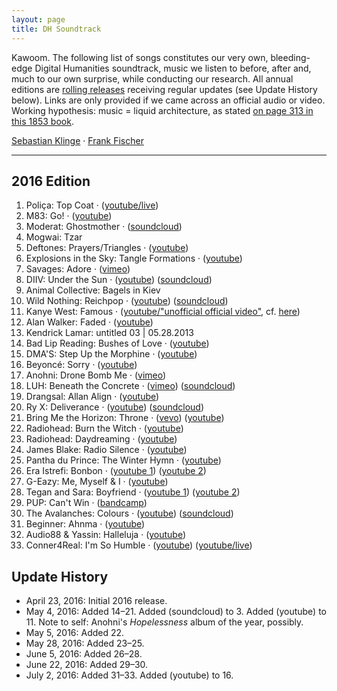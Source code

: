 ```yaml
---
layout: page
title: DH Soundtrack
---
```


Kawoom. The following list of songs constitutes our very own, bleeding-edge Digital Humanities soundtrack, music we listen to before, after and, much to our own surprise, while conducting our research. All annual editions are [rolling releases](https://en.wikipedia.org/wiki/Rolling_release) receiving regular updates (see Update History below). Links are only provided if we came across an official audio or video. Working hypothesis: music = liquid architecture, as stated [on page 313 in this 1853 book](http://reader.digitale-sammlungen.de/de/fs1/object/display/bsb10598676_00329.html?zoom=1).

[Sebastian Klinge](https://twitter.com/DasAnsagenfeuil) &middot; [Frank Fischer](https://twitter.com/umblaetterer)

* * *

## 2016 Edition

  1. Poliça: Top Coat &middot; ([youtube/live](https://www.youtube.com/watch?v=EIoAs9wpaco))
  2. M83: Go! &middot; ([youtube](https://www.youtube.com/watch?v=U3YZTYXftzg))
  3. Moderat: Ghostmother &middot; ([soundcloud](https://soundcloud.com/moderat-official/ghostmother))
  4. Mogwai: Tzar
  5. Deftones: Prayers/Triangles &middot; ([youtube](https://www.youtube.com/watch?v=D5BG_B8FWhI))
  6. Explosions in the Sky: Tangle Formations &middot; ([youtube](https://www.youtube.com/watch?v=h2PagQXYQIE))
  7. Savages: Adore &middot; ([vimeo](https://vimeo.com/150766416))
  8. DIIV: Under the Sun &middot; ([youtube](https://www.youtube.com/watch?v=zKbqyuaXolg)) ([soundcloud](https://soundcloud.com/capturedtracks/diiv-under-the-sun-official-single))
  9. Animal Collective: Bagels in Kiev
  10. Wild Nothing: Reichpop &middot; ([youtube](https://www.youtube.com/watch?v=2R8xrvVRztQ)) ([soundcloud](https://soundcloud.com/bella-union/wild-nothing-reichpop))
  11. Kanye West: Famous &middot; ([youtube/&#34;unofficial official video&#34;](https://www.youtube.com/watch?v=Q821mNXNw-I), cf. [here](http://www.theverge.com/2016/4/28/11526342/kanye-west-famous-music-video-aziz-ansari-eric-wareheim-tlop))
  12. Alan Walker: Faded &middot; ([youtube](https://www.youtube.com/watch?v=60ItHLz5WEA))
  13. Kendrick Lamar: untitled 03 &#x7c; 05.28.2013
  14. Bad Lip Reading: Bushes of Love &middot; ([youtube](https://www.youtube.com/watch?v=RySHDUU2juM))
  15. DMA'S: Step Up the Morphine &middot; ([youtube](https://www.youtube.com/watch?v=vYTXXhkHHG0))
  16. Beyoncé: Sorry &middot; ([youtube](https://www.youtube.com/watch?v=QxsmWxxouIM))
  17. Anohni: Drone Bomb Me &middot; ([vimeo](https://vimeo.com/152637866))
  18. LUH: Beneath the Concrete &middot; ([vimeo](https://vimeo.com/163403615)) ([soundcloud](https://soundcloud.com/lostunderheaven/beneath-the-concrete))
  19. Drangsal: Allan Align &middot; ([youtube](https://www.youtube.com/watch?v=99o3AkxzTcQ))
  20. Ry X: Deliverance &middot; ([youtube](https://www.youtube.com/watch?v=Es4THnMzefA)) ([soundcloud](https://soundcloud.com/ry-x/deliverance1))
  21. Bring Me the Horizon: Throne &middot; ([vevo](http://www.vevo.com/watch/bring-me-the-horizon/throne/GB1101500803)) ([youtube](https://www.youtube.com/watch?v=uD7dM1wol6g))
  22. Radiohead: Burn the Witch &middot; ([youtube](https://www.youtube.com/watch?v=yI2oS2hoL0k))
  23. Radiohead: Daydreaming &middot; ([youtube](https://www.youtube.com/watch?v=TTAU7lLDZYU))
  24. James Blake: Radio Silence &middot; ([youtube](https://www.youtube.com/watch?v=TTglDb7qjvQ))
  25. Pantha du Prince: The Winter Hymn &middot; ([youtube](https://www.youtube.com/watch?v=yBWo9xsJxGo))
  26. Era Istrefi: Bonbon &middot; ([youtube 1](https://www.youtube.com/watch?v=cedoBlUvBlI)) ([youtube 2](https://www.youtube.com/watch?v=qA5rsVEqEHc))
  27. G-Eazy: Me, Myself & I &middot; ([youtube](https://www.youtube.com/watch?v=Tfs5GOQK4dU))
  28. Tegan and Sara: Boyfriend &middot; ([youtube 1](https://www.youtube.com/watch?v=HJOHoiPGpac)) ([youtube 2](https://www.youtube.com/watch?v=Vp1kSFL3ESo))
  29. PUP: Can't Win &middot; ([bandcamp](https://puptheband.bandcamp.com/track/cant-win))
  30. The Avalanches: Colours &middot; ([youtube](https://www.youtube.com/watch?v=zLRPDovCpmM)) ([soundcloud](https://soundcloud.com/theavalanches/colours))
  31. Beginner: Ahnma &middot; ([youtube](https://www.youtube.com/watch?v=C6_Uk_2rkQg))
  32. Audio88 & Yassin: Halleluja &middot; ([youtube](https://www.youtube.com/watch?v=W5ZldUxaX7s))
  33. Conner4Real: I'm So Humble &middot; ([youtube](https://www.youtube.com/watch?v=tIpbYyR0OOI)) ([youtube/live](https://www.youtube.com/watch?v=XzbAEHdy8oU))


## Update History

  - April 23, 2016: Initial 2016 release.
  - May 4, 2016: Added 14–21. Added (soundcloud) to 3. Added (youtube) to 11. Note to self: Anohni's *Hopelessness* album of the year, possibly.
  - May 5, 2016: Added 22.
  - May 28, 2016: Added 23–25.
  - June 5, 2016: Added 26–28.
  - June 22, 2016: Added 29–30.
  - July 2, 2016: Added 31–33. Added (youtube) to 16.

